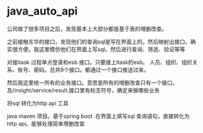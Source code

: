 # java_auto_api
公司做了很多项目之后，发现基本上大部分都是基于表的增删改查。

之前接触东华的接口，发现他们的查询sql是写在界面上的。然后映射出接口。确实很方便。我这里模仿他们在界面上写sql。然后进行查询、筛选、验证等等

对接itask 过程单点登录和esb 接口。只要接上itask的esb。 人员、组织、组织关系、账号、密码。总共9个接口。都通过一个接口推送过来。

然后我这里统一所有的业务接口。意思是所有的增删改查只有一个接口。及/insight/service/result.接口里有标志符号，确定来做哪些业务


将sql 转化为http api 工具

java maven 项目。基于spring boot .在界面上填写sql 查询语句，直接转化为 http api。能够处理简单增删改查
